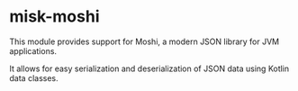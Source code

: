 # misk-moshi

This module provides support for Moshi, a modern JSON library for JVM applications. 

It allows for easy serialization and deserialization of JSON data using Kotlin data classes.